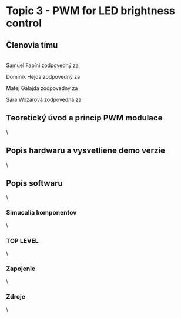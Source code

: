 # Topic 3 - PWM for LED brightness control  

## Členovia tímu
\
Samuel Fabíni zodpovedný za 

Dominik Hejda zodpovedný za 

Matej Galajda zodpovedný za

Sára Wozárová zodpovedná za

## Teoretický úvod a princip PWM modulace 
\


## Popis hardwaru a vysvetliene demo verzie 
\



## Popis softwaru 
\


### Simucalia komponentov 
\


### TOP LEVEL 
\

### Zapojenie 
\

### Zdroje 
\
